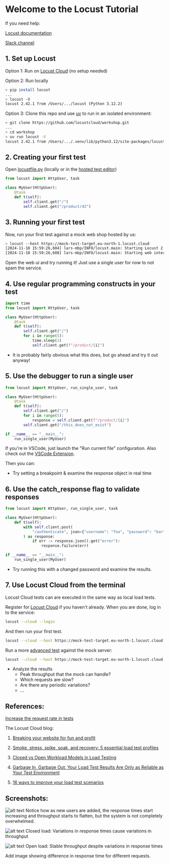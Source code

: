 # Welcome to the Locust Tutorial

If you need help:

[Locust documentation](https://docs.locust.io)

[Slack channel](https://slack.locust.io)

## 1. Set up Locust

Option 1: Run on [Locust Cloud](https://auth.locust.cloud/signup) (no setup needed)

Option 2: Run locally

```bash
> pip install locust
...
> locust -V
locust 2.42.1 from /Users/.../locust (Python 3.12.2)
```

Option 3: Clone this repo and use [uv](https://github.com/astral-sh/uv) to run in an isolated environment:

```bash
> git clone https://github.com/locustcloud/workshop.git
...
> cd workshop
> uv run locust -V
locust 2.42.1 from /Users/.../.venv/lib/python3.12/site-packages/locust (Python 3.12.7)
```


## 2. Creating your first test

Open [locustfile.py](locustfile.py) (locally or in the [hosted test editor](https://auth.locust.cloud/editor))

```python
from locust import HttpUser, task

class MyUser(HttpUser):
    @task
    def t(self):
        self.client.get("/")
        self.client.get("/product/42")
```

## 3. Running your first test

Now, run your first test against a mock web shop hosted by us:

```bash
> locust --host https://mock-test-target.eu-north-1.locust.cloud
[2024-11-10 15:59:26,604] lars-mbp/INFO/locust.main: Starting Locust 2.42.1
[2024-11-10 15:59:26,608] lars-mbp/INFO/locust.main: Starting web interface at http://0.0.0.0:8089
```

Open the web ui and try running it! Just use a single user for now to not spam the service.

## 4. Use regular programming constructs in your test

```python
import time
from locust import HttpUser, task

class MyUser(HttpUser):
    @task
    def t(self):
        self.client.get("/")
        for i in range(5):
            time.sleep(1)
            self.client.get(f"/product/{i}")
```

* It is probably fairly obvious what this does, but go ahead and try it out anyway!

## 5. Use the debugger to run a single user

```python
from locust import HttpUser, run_single_user, task

class MyUser(HttpUser):
    @task
    def t(self):
        self.client.get("/")
        for i in range(5):
            response = self.client.get(f"/product/{i}")
        self.client.get("/this_does_not_exist")

if __name__ == "__main__":
    run_single_user(MyUser)
```

If you're in VSCode, just launch the "Run current file" configuration. Also check out the [VSCode Extension](https://github.com/locustcloud/extension).

Then you can:

* Try setting a breakpoint & examine the response object in real time

## 6. Use the catch_response flag to validate responses

```python
from locust import HttpUser, run_single_user, task

class MyUser(HttpUser):
    def t(self):
        with self.client.post(
            "/authenticate", json={"username": "foo", "password": "bar"}, catch_response=True
        ) as response:
            if err := response.json().get("error"):
                response.failure(err)

if __name__ == "__main__":
    run_single_user(MyUser)
```

* Try running this with a changed password and examine the results.

## 7. Use Locust Cloud from the terminal

Locust Cloud tests can are executed in the same way as local load tests.

Register for [Locust Cloud](https://auth.locust.cloud/signup) if you haven't already. When you are done, log in to the service:

```bash
locust --cloud --login
```

And then run your first test.

```bash
locust --cloud --host https://mock-test-target.eu-north-1.locust.cloud --users 100
```

Run a more [advanced test](locustfile_advanced.py) against the mock server:

```bash
locust --cloud --host https://mock-test-target.eu-north-1.locust.cloud -f locustfile_advanced.py --users 100 --rate 5
```

* Analyze the results
  * Peak throughput that the mock can handle?
  * Which requests are slow?
  * Are there any periodic variations?
  * ...

## References:

[Increase the request rate in tests](https://docs.locust.io/en/stable/increasing-request-rate.html)

The Locust Cloud blog:

1. [Breaking your website for fun and profit](https://locust.cloud/blog/performance-testing-part-1)

2. [Smoke, stress, spike, soak, and recovery: 5 essential load test profiles](https://locust.cloud/blog/5-essential-load-test-profiles)

3. [Closed vs Open Workload Models in Load Testing](https://locust.cloud/blog/closed-vs-open-workload-models)

4. [Garbage In, Garbage Out: Your Load Test Results Are Only as Reliable as Your Test Environment](https://locust.cloud/blog/performance-test-environments)

5. [16 ways to improve your load test scenarios](https://locust.cloud/blog/16-ways-to-improve-your-load-test-scenarios)

## Screenshots:

![alt text](https://cdn.prod.website-files.com/66596d70fa45b7e4c8ec4997/6731d678eab6e1028e060332_closed_load_rampup.png)
Notice how as new users are added, the response times start increasing and throughput starts to flatten, but the system is not completely overwhelmed.

![alt text](https://cdn.prod.website-files.com/66596d70fa45b7e4c8ec4997/6731d677f7c25db1c8ea12cd_closed_load_variations.png)
Closed load: Variations in response times cause variations in throughput

![alt text](https://cdn.prod.website-files.com/66596d70fa45b7e4c8ec4997/6731d677110f61ca6749f8a3_open_load_stable_throuhgput.png)
Open load: Stable throughput despite variations in response times

Add image showing difference in response time for different requests.
